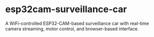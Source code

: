 # esp32cam-surveillance-car
A WiFi-controlled ESP32-CAM-based surveillance car with real-time camera streaming, motor control, and browser-based interface.
